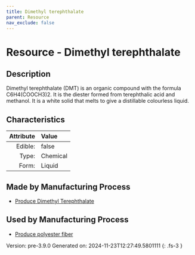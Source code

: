 ```yaml
---
title: Dimethyl terephthalate
parent: Resource
nav_exclude: false
---
```

# Resource - Dimethyl terephthalate

## Description
&#10;&#9;&#9;Dimethyl terephthalate (DMT) is an organic compound with the formula C6H4(COOCH3)2. &#10;&#9;&#9;It is the diester formed from terephthalic acid and methanol.&#9;&#10;&#9;&#9;It is a white solid that melts to give a distillable colourless liquid.&#10;&#9;

## Characteristics

| Attribute      | Value |
|--------:|:------|
|Edible:|false|
|Type:|Chemical|
|Form:|Liquid|
 
## Made by Manufacturing Process

- [Produce Dimethyl Terephthalate](../process/produce-dimethyl-terephthalate.html)

## Used by Manufacturing Process

- [Produce polyester fiber](../process/produce-polyester-fiber.html)


    

Version: pre-3.9.0 Generated on: 2024-11-23T12:27:49.5801111
{: .fs-3 }
